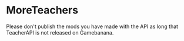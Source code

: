 # MoreTeachers

Please don't publish the mods you have made with the API as long that TeacherAPI is not released on Gamebanana.
